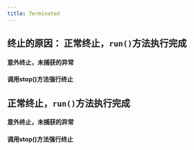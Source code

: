 ```yaml
---
title: Terminated
---
```


## 终止的原因： 正常终止，`run()`方法执行完成
#### 意外终止，未捕获的异常
#### 调用stop()方法强行终止
## 正常终止，`run()`方法执行完成
#### 意外终止，未捕获的异常
#### 调用stop()方法强行终止